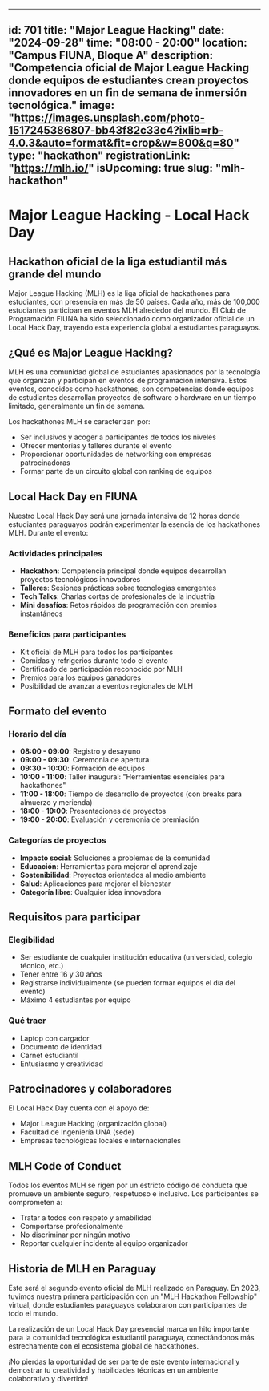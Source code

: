 
---
id: 701
title: "Major League Hacking"
date: "2024-09-28"
time: "08:00 - 20:00"
location: "Campus FIUNA, Bloque A"
description: "Competencia oficial de Major League Hacking donde equipos de estudiantes crean proyectos innovadores en un fin de semana de inmersión tecnológica."
image: "https://images.unsplash.com/photo-1517245386807-bb43f82c33c4?ixlib=rb-4.0.3&auto=format&fit=crop&w=800&q=80"
type: "hackathon"
registrationLink: "https://mlh.io/"
isUpcoming: true
slug: "mlh-hackathon"
---

# Major League Hacking - Local Hack Day

## Hackathon oficial de la liga estudiantil más grande del mundo

Major League Hacking (MLH) es la liga oficial de hackathones para estudiantes, con presencia en más de 50 países. Cada año, más de 100,000 estudiantes participan en eventos MLH alrededor del mundo. El Club de Programación FIUNA ha sido seleccionado como organizador oficial de un Local Hack Day, trayendo esta experiencia global a estudiantes paraguayos.

## ¿Qué es Major League Hacking?

MLH es una comunidad global de estudiantes apasionados por la tecnología que organizan y participan en eventos de programación intensiva. Estos eventos, conocidos como hackathones, son competencias donde equipos de estudiantes desarrollan proyectos de software o hardware en un tiempo limitado, generalmente un fin de semana.

Los hackathones MLH se caracterizan por:
- Ser inclusivos y acoger a participantes de todos los niveles
- Ofrecer mentorías y talleres durante el evento
- Proporcionar oportunidades de networking con empresas patrocinadoras
- Formar parte de un circuito global con ranking de equipos

## Local Hack Day en FIUNA

Nuestro Local Hack Day será una jornada intensiva de 12 horas donde estudiantes paraguayos podrán experimentar la esencia de los hackathones MLH. Durante el evento:

### Actividades principales
- **Hackathon**: Competencia principal donde equipos desarrollan proyectos tecnológicos innovadores
- **Talleres**: Sesiones prácticas sobre tecnologías emergentes
- **Tech Talks**: Charlas cortas de profesionales de la industria
- **Mini desafíos**: Retos rápidos de programación con premios instantáneos

### Beneficios para participantes
- Kit oficial de MLH para todos los participantes
- Comidas y refrigerios durante todo el evento
- Certificado de participación reconocido por MLH
- Premios para los equipos ganadores
- Posibilidad de avanzar a eventos regionales de MLH

## Formato del evento

### Horario del día
- **08:00 - 09:00**: Registro y desayuno
- **09:00 - 09:30**: Ceremonia de apertura
- **09:30 - 10:00**: Formación de equipos
- **10:00 - 11:00**: Taller inaugural: "Herramientas esenciales para hackathones"
- **11:00 - 18:00**: Tiempo de desarrollo de proyectos (con breaks para almuerzo y merienda)
- **18:00 - 19:00**: Presentaciones de proyectos
- **19:00 - 20:00**: Evaluación y ceremonia de premiación

### Categorías de proyectos
- **Impacto social**: Soluciones a problemas de la comunidad
- **Educación**: Herramientas para mejorar el aprendizaje
- **Sostenibilidad**: Proyectos orientados al medio ambiente
- **Salud**: Aplicaciones para mejorar el bienestar
- **Categoría libre**: Cualquier idea innovadora

## Requisitos para participar

### Elegibilidad
- Ser estudiante de cualquier institución educativa (universidad, colegio técnico, etc.)
- Tener entre 16 y 30 años
- Registrarse individualmente (se pueden formar equipos el día del evento)
- Máximo 4 estudiantes por equipo

### Qué traer
- Laptop con cargador
- Documento de identidad
- Carnet estudiantil
- Entusiasmo y creatividad

## Patrocinadores y colaboradores

El Local Hack Day cuenta con el apoyo de:
- Major League Hacking (organización global)
- Facultad de Ingeniería UNA (sede)
- Empresas tecnológicas locales e internacionales

## MLH Code of Conduct

Todos los eventos MLH se rigen por un estricto código de conducta que promueve un ambiente seguro, respetuoso e inclusivo. Los participantes se comprometen a:
- Tratar a todos con respeto y amabilidad
- Comportarse profesionalmente
- No discriminar por ningún motivo
- Reportar cualquier incidente al equipo organizador

## Historia de MLH en Paraguay

Este será el segundo evento oficial de MLH realizado en Paraguay. En 2023, tuvimos nuestra primera participación con un "MLH Hackathon Fellowship" virtual, donde estudiantes paraguayos colaboraron con participantes de todo el mundo.

La realización de un Local Hack Day presencial marca un hito importante para la comunidad tecnológica estudiantil paraguaya, conectándonos más estrechamente con el ecosistema global de hackathones.

¡No pierdas la oportunidad de ser parte de este evento internacional y demostrar tu creatividad y habilidades técnicas en un ambiente colaborativo y divertido!

